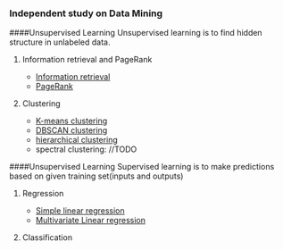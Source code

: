 ### Independent study on Data Mining

####Unsupervised Learning
Unsupervised learning is to find hidden structure in unlabeled data.

1. Information retrieval and PageRank
	* [Information retrieval](IR.md)
	* [PageRank](PageRank.md)

2. Clustering 
	* [K-means clustering](K-means.md)
	* [DBSCAN clustering](DBSCAN.md)
	* [hierarchical clustering](Hierarchical.md)
	* spectral clustering: //TODO

####Unsupervised Learning
Supervised learning is to make predictions based on given training set(inputs and outputs)

1. Regression
	* [Simple linear regression](SimpleLinear.md)
	* [Multivariate Linear regression](PolyRegression.md)

2. Classification
